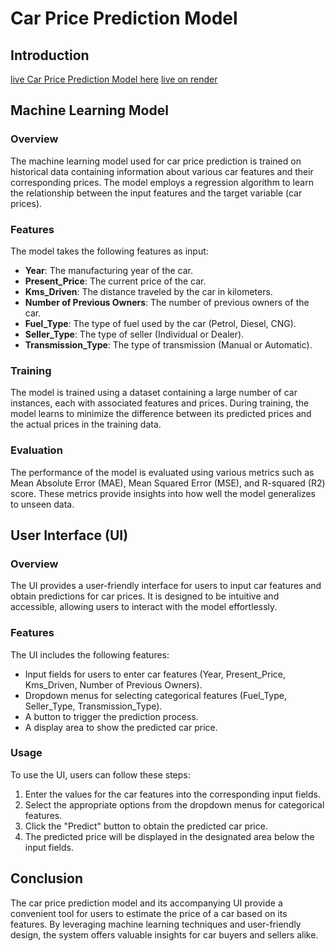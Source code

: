 
# Car Price Prediction Model 
## Introduction
[live Car Price Prediction Model here](https://driveprice-machine-learning-for-car.onrender.com/)
[live on render](https://huggingface.co/spaces/Mustafaansari/CAR-PRICE-PREDICTION)


## Machine Learning Model

### Overview

The machine learning model used for car price prediction is trained on historical data containing information about various car features and their corresponding prices. The model employs a regression algorithm to learn the relationship between the input features and the target variable (car prices).

### Features

The model takes the following features as input:

- **Year**: The manufacturing year of the car.
- **Present_Price**: The current price of the car.
- **Kms_Driven**: The distance traveled by the car in kilometers.
- **Number of Previous Owners**: The number of previous owners of the car.
- **Fuel_Type**: The type of fuel used by the car (Petrol, Diesel, CNG).
- **Seller_Type**: The type of seller (Individual or Dealer).
- **Transmission_Type**: The type of transmission (Manual or Automatic).

### Training

The model is trained using a dataset containing a large number of car instances, each with associated features and prices. During training, the model learns to minimize the difference between its predicted prices and the actual prices in the training data.

### Evaluation

The performance of the model is evaluated using various metrics such as Mean Absolute Error (MAE), Mean Squared Error (MSE), and R-squared (R2) score. These metrics provide insights into how well the model generalizes to unseen data.

## User Interface (UI)

### Overview

The UI provides a user-friendly interface for users to input car features and obtain predictions for car prices. It is designed to be intuitive and accessible, allowing users to interact with the model effortlessly.

### Features

The UI includes the following features:

- Input fields for users to enter car features (Year, Present_Price, Kms_Driven, Number of Previous Owners).
- Dropdown menus for selecting categorical features (Fuel_Type, Seller_Type, Transmission_Type).
- A button to trigger the prediction process.
- A display area to show the predicted car price.

### Usage

To use the UI, users can follow these steps:

1. Enter the values for the car features into the corresponding input fields.
2. Select the appropriate options from the dropdown menus for categorical features.
3. Click the "Predict" button to obtain the predicted car price.
4. The predicted price will be displayed in the designated area below the input fields.

## Conclusion

The car price prediction model and its accompanying UI provide a convenient tool for users to estimate the price of a car based on its features. By leveraging machine learning techniques and user-friendly design, the system offers valuable insights for car buyers and sellers alike.


